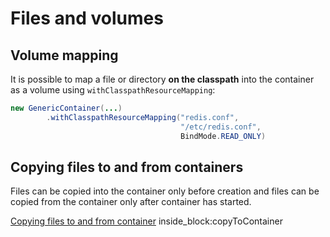 # Files and volumes

## Volume mapping

It is possible to map a file or directory **on the classpath** into the container as a volume using `withClasspathResourceMapping`:
```java
new GenericContainer(...)
        .withClasspathResourceMapping("redis.conf",
                                      "/etc/redis.conf",
                                      BindMode.READ_ONLY)
```

## Copying files to and from containers

Files can be copied into the container only before creation and files can be copied from the container only after container has started.

<!--codeinclude-->
[Copying files to and from container](../../core/src/test/java/org/testcontainers/junit/CopyFileToContainerTest.java) inside_block:copyToContainer
<!--/codeinclude-->
